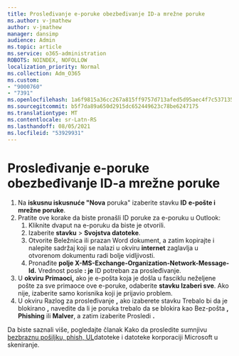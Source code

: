 ```yaml
---
title: Prosleđivanje e-poruke obezbeđivanje ID-a mrežne poruke
ms.author: v-jmathew
author: v-jmathew
manager: dansimp
audience: Admin
ms.topic: article
ms.service: o365-administration
ROBOTS: NOINDEX, NOFOLLOW
localization_priority: Normal
ms.collection: Adm_O365
ms.custom:
- "9000760"
- "7391"
ms.openlocfilehash: 1a6f9815a36cc267a815ff9757d713afed5d95aec4f7c537135c88cadf26cc51
ms.sourcegitcommit: b5f7da89a650d2915dc652449623c78be6247175
ms.translationtype: MT
ms.contentlocale: sr-Latn-RS
ms.lasthandoff: 08/05/2021
ms.locfileid: "53929931"
---
```

# <a name="submit-an-email-message-by-providing-the-network-message-id"></a>Prosleđivanje e-poruke obezbeđivanje ID-a mrežne poruke

1. Na **iskusnu iskusnuće "Nova** poruka" izaberite stavku **ID** **e-pošte i mrežne poruke**.
2. Pratite ove korake da biste pronašli ID poruke za e-poruku u Outlook:
    1. Kliknite dvaput na e-poruku da biste je otvorili.
    1. Izaberite **stavku**  >  **Svojstva datoteke**.
    1. Otvorite Beležnica ili prazan Word dokument, a zatim kopirajte i nalepite sadržaj koji se nalazi u okviru **internet** zaglavlja u otvorenom dokumentu radi bolje vidljivosti.
    1. Pronađite **polje X-MS-Exchange-Organization-Network-Message-Id.** Vrednost posle **: je** ID potreban za prosleđivanje.
3. U **okviru Primaoci,** ako je e-pošta koja je došla u fasciklu neželjene pošte za sve primaoce ove e-poruke, odaberite **stavku Izaberi sve**. Ako nije, izaberite samo korisnika koji je prijavio problem.
4. U okviru Razlog za prosleđivanje **,** ako izaberete stavku Trebalo bi da je blokirano **,** navedite da li je poruka trebalo da se blokira kao Bez-pošta **,** **Phishing** ili **Malver**, a zatim izaberite Prosledi **.**

Da biste saznali više, pogledajte članak Kako da prosledite sumnjivu [bezbraznu pošiljku, phish, UL](https://go.microsoft.com/fwlink/?linkid=2101479)datoteke i datoteke korporaciji Microsoft u skeniranje.
